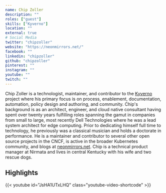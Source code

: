 ```yaml
---
name: Chip Zoller
description: ""
roles: ["guest"]
skills: ["Kyverno"]
location: ""
external: true
# Social Media 
twitter: "chipzoller"
website: "https://neonmirrors.net/"
facebook: ""
linkedin: "chipzoller"
github: "chipzoller"
pinterest: ""
instagram: ""
youtube: ""
twitch: ""
---
```


<!-- markdownlint-disable-next-line MD041-->
Chip Zoller is a technologist, maintainer, and contributor to the [Kyverno](https://kyverno.io/) project where his primary focus is on process, enablement, documentation, automation, policy design and authoring, and community. Chip's background is as an architect, engineer, and cloud native consultant having spent over twenty years fulfilling roles spanning the gamut in companies from small to large, most recently Dell Technologies where he was a lead system architect for edge computing. Prior to dedicating himself full time to technology, he previously was a classical musician and holds a doctorate in performance. He is a maintainer and contributor to several other open source projects in the CNCF, is active in the broader Kubernetes community, and blogs at [neonmirrors.net](https://neonmirrors.net/). Chip is a technical product manager at Nirmata and lives in central Kentucky with his wife and two rescue dogs.

## Highlights

{{< youtube id="JsHA1UTxLHQ" class="youtube-video-shortcode" >}}

